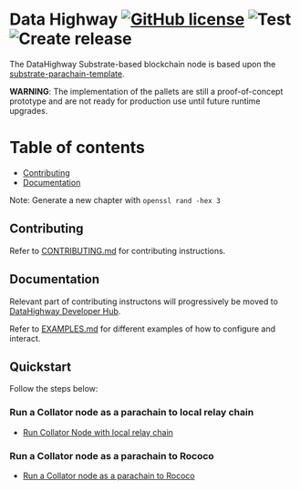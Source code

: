 # Data Highway [![GitHub license](https://img.shields.io/badge/license-GPL3%2FApache2-blue)](LICENSE) ![Test](https://github.com/DataHighway-DHX/node/workflows/Test/badge.svg?branch=master) ![Create release](https://github.com/DataHighway-DHX/node/workflows/Create%20release/badge.svg?branch=master)

The DataHighway Substrate-based blockchain node is based upon the [substrate-parachain-template](https://github.com/substrate-developer-hub/substrate-parachain-template/blob/master/README.md).

__WARNING__: The implementation of the pallets are still a proof-of-concept prototype and are not ready for production use until future runtime upgrades.

# Table of contents

* [Contributing](#chapter-cb8b82)
* [Documentation](#chapter-888ccd)

Note: Generate a new chapter with `openssl rand -hex 3`

## Contributing <a id="chapter-cb8b82"></a>

Refer to [CONTRIBUTING.md](./CONTRIBUTING.md) for contributing instructions.

## Documentation <a id="chapter-888ccd"></a>

Relevant part of contributing instructons will progressively be moved to [DataHighway Developer Hub](https://github.com/DataHighway-DHX/documentation).

Refer to [EXAMPLES.md](./EXAMPLES.md) for different examples of how to configure and interact.

## Quickstart <a id="chapter-888ccd"></a>

Follow the steps below:

### Run a Collator node as a parachain to local relay chain
* [Run Collator Node with local relay chain](./EXAMPLES.md#example-dev-development-pos-testnet-with-single-node-)

### Run a Collator node as a parachain to Rococo
* [Run a Collator node as a parachain to Rococo](./EXAMPLES.md#run-a-collator-node-as-a-parachain-to-rococo-)
